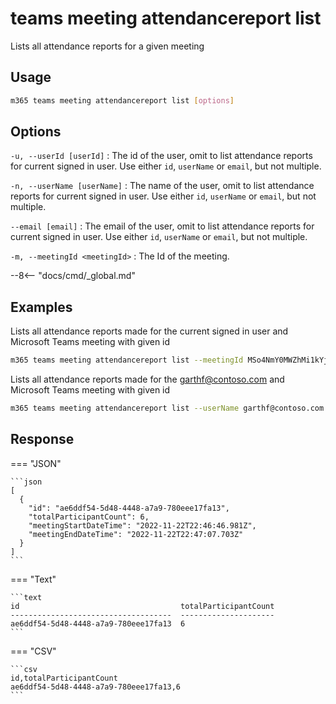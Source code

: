 # teams meeting attendancereport list

Lists all attendance reports for a given meeting

## Usage

```sh
m365 teams meeting attendancereport list [options]
```

## Options

`-u, --userId [userId]`
: The id of the user, omit to list attendance reports for current signed in user. Use either  `id`, `userName` or `email`, but not multiple.

`-n, --userName [userName]`
: The name of the user, omit to list attendance reports for current signed in user. Use either `id`, `userName` or `email`, but not multiple.

`--email [email]`
: The email of the user, omit to list attendance reports for current signed in user. Use either `id`, `userName` or `email`, but not multiple.

`-m, --meetingId <meetingId>`
: The Id of the meeting.

--8<-- "docs/cmd/_global.md"

## Examples

Lists all attendance reports made for the current signed in user and Microsoft Teams meeting with given id

```sh
m365 teams meeting attendancereport list --meetingId MSo4NmY0MWZhMi1kYjUxLTQyMTUtYjE3Zi1lYzY3NGQ2MjQzNjYqMCoqMTk6bWVldGluZ19OamMwWW1Zd05UVXROMlJoTlMwME0yRmhMV0V6T1RndE9HVmxNbVl4TkdVd05tUTNAdGhyZWFkLnYy
```

Lists all attendance reports made for the garthf@contoso.com and Microsoft Teams meeting with given id

```sh
m365 teams meeting attendancereport list --userName garthf@contoso.com --meetingId MSo4NmY0MWZhMi1kYjUxLTQyMTUtYjE3Zi1lYzY3NGQ2MjQzNjYqMCoqMTk6bWVldGluZ19OamMwWW1Zd05UVXROMlJoTlMwME0yRmhMV0V6T1RndE9HVmxNbVl4TkdVd05tUTNAdGhyZWFkLnYy
```

## Response

=== "JSON"

    ```json
    [
      {
        "id": "ae6ddf54-5d48-4448-a7a9-780eee17fa13",
        "totalParticipantCount": 6,
        "meetingStartDateTime": "2022-11-22T22:46:46.981Z",
        "meetingEndDateTime": "2022-11-22T22:47:07.703Z"
      }
    ]
    ```

=== "Text"

    ```text
    id                                    totalParticipantCount
    ------------------------------------  ---------------------
    ae6ddf54-5d48-4448-a7a9-780eee17fa13  6
    ```

=== "CSV"

    ```csv
    id,totalParticipantCount
    ae6ddf54-5d48-4448-a7a9-780eee17fa13,6
    ```
